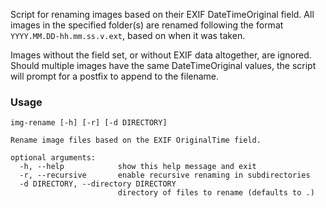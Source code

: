 Script for renaming images based on their EXIF DateTimeOriginal field.
All images in the specified folder(s) are renamed following the format `YYYY.MM.DD-hh.mm.ss.v.ext`, based on when it was taken.

Images without the field set, or without EXIF data altogether, are ignored.
Should multiple images have the same DateTimeOriginal values, the script will prompt for a postfix to append to the filename.

### Usage

    img-rename [-h] [-r] [-d DIRECTORY]

    Rename image files based on the EXIF OriginalTime field.

    optional arguments:
      -h, --help            show this help message and exit
      -r, --recursive       enable recursive renaming in subdirectories
      -d DIRECTORY, --directory DIRECTORY
                            directory of files to rename (defaults to .)
